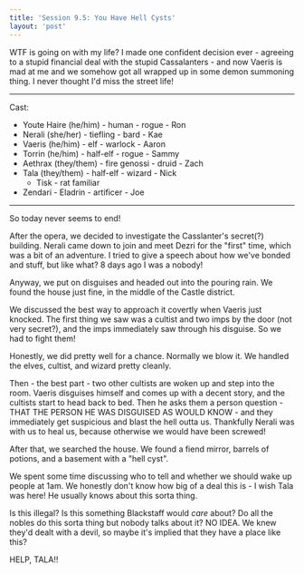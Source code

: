 ```yaml
---
title: 'Session 9.5: You Have Hell Cysts'
layout: 'post'
---
```


WTF is going on with my life? I made one confident decision ever - agreeing to a stupid financial deal with the stupid Cassalanters - and now Vaeris is mad at me and we somehow got all wrapped up in some demon summoning thing. I never thought I'd miss the street life!

---

Cast:

* Youte Haire (he/him) - human - rogue - Ron
* Nerali (she/her) - tiefling - bard - Kae
* Vaeris (he/him) - elf - warlock - Aaron
* Torrin (he/him) - half-elf - rogue - Sammy
* Aethrax (they/them) - fire genossi - druid - Zach
* Tala (they/them) - half-elf - wizard - Nick
    * Tisk - rat familiar
* Zendari - Eladrin - artificer - Joe

---

So today never seems to end!

After the opera, we decided to investigate the Casslanter's secret(?) building. Nerali came down to join and meet Dezri for the "first" time, which was a bit of an adventure. I tried to give a speech about how we've bonded and stuff, but like what? 8 days ago I was a nobody!

Anyway, we put on disguises and headed out into the pouring rain. We found the house just fine, in the middle of the Castle district.

We discussed the best way to approach it covertly when Vaeris just knocked. The first thing we saw was a cultist and two imps by the door (not very secret?), and the imps immediately saw through his disguise. So we had to fight them!

Honestly, we did pretty well for a chance. Normally we blow it. We handled the elves, cultist, and wizard pretty cleanly.

Then - the best part - two other cultists are woken up and step into the room. Vaeris disguises himself and comes up with a decent story, and the cultists start to head back to bed. Then he asks them a person question - THAT THE PERSON HE WAS DISGUISED AS WOULD KNOW - and they immediately get suspicious and blast the hell outta us. Thankfully Nerali was with us to heal us, because otherwise we would have been screwed!

After that, we searched the house. We found a fiend mirror, barrels of potions, and a basement with a "hell cyst".

We spent some time discussing who to tell and whether we should wake up people at 1am. We honestly don't know how big of a deal this is - I wish Tala was here! He usually knows about this sorta thing.

Is this illegal? Is this something Blackstaff would *care* about? Do all the nobles do this sorta thing but nobody talks about it? NO IDEA. We knew they'd dealt with a devil, so maybe it's implied that they have a place like this?

HELP, TALA!!
